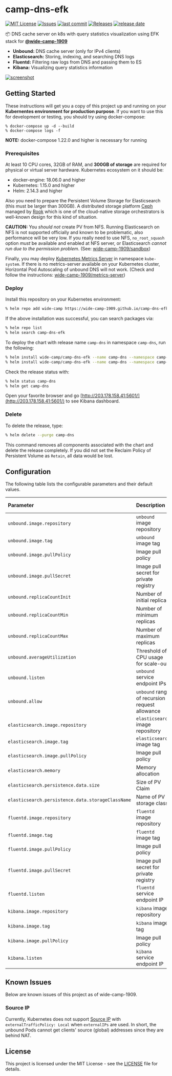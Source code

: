 # camp-dns-efk

[![MIT License](http://img.shields.io/github/license/wide-camp-1909/camp-dns-efk)](LICENSE)
[![Issues](https://img.shields.io/github/issues/wide-camp-1909/camp-dns-efk)](https://github.com/wide-camp-1909/camp-dns-efk/issues)
[![last commit](https://img.shields.io/github/last-commit/wide-camp-1909/camp-dns-efk)](https://github.com/wide-camp-1909/camp-dns-efk/commits)
[![Releases](https://img.shields.io/github/release/wide-camp-1909/camp-dns-efk)](https://github.com/wide-camp-1909/camp-dns-efk/releases)
[![release date](https://img.shields.io/github/release-date/wide-camp-1909/camp-dns-efk)](https://github.com/wide-camp-1909/camp-dns-efk/releases)

:package: DNS cache server on k8s with query statistics visualization using EFK stack for **[@wide-camp-1909](https://github.com/wide-camp-1909/)**

- **Unbound:** DNS cache server (only for IPv4 clients)
- **Elasticsearch:** Storing, indexing, and searching DNS logs
- **Fluentd:** Filtering raw logs from DNS and passing them to ES
- **Kibana:** Visualizing query statistics information

[![screenshot](https://raw.githubusercontent.com/wide-camp-1909/camp-dns-efk/screenshot/safari.png)](https://raw.githubusercontent.com/wide-camp-1909/camp-dns-efk/screenshot/safari.png)

## Getting Started

These instructions will get you a copy of this project up and running on your **Kubernentes environment for production purpose**.
If you want to use this for development or testing, you should try using docker-compose:

```
% docker-compose up -d --build
% docker-compose logs -f
```

**NOTE:** docker-compose 1.22.0 and higher is necessary for running

### Prerequisites

At least 10 CPU cores, 32GB of RAM, and **300GB of storage** are required for physical or virtual server hardware.
Kubernetes ecosystem on it should be:

- docker-engine: 18.06.0 and higher
- Kubernetes: 1.15.0 and higher
- Helm: 2.14.3 and higher

Also you need to prepare the Persistent Volume Storage for Elasticsearch (this must be larger than 300GB).
A distributed storage platform [Ceph](https://github.com/ceph/ceph) managed by [Rook](https://github.com/rook/rook) which is one of the cloud-native storage orchestrators is well-known design for this kind of situation.

**CAUTION:** You *should not* create PV from NFS. Running Elasticsearch on NFS is not supported officially and known to be problematic, also performance will be very low. If you really need to use NFS, `no_root_squash` option *must* be available and enabled at NFS server, or Elasticsearch *cannot run due to the permission problem*. (See: [wide-camp-1909/sandbox](https://github.com/wide-camp-1909/sandbox))

Finally, you may deploy [Kubernetes Metrics Server](https://github.com/kubernetes-incubator/metrics-server) in namespace `kube-system`.
If there is no metrics-server available on your Kubernetes cluster, Horizontal Pod Autoscaling of unbound DNS will not work.
(Check and follow the instructions: [wide-camp-1909/metrics-server](https://github.com/wide-camp-1909/metrics-server))

### Deploy

Install this repository on your Kubernetes environment:

```bash
% helm repo add wide-camp https://wide-camp-1909.github.io/camp-dns-efk/chart
```

If the above installation was successful, you can search packages via:

```bash
% helm repo list
% helm search camp-dns-efk
```

To deploy the chart with release name `camp-dns` in namespace `camp-dns`, run the following:

```bash
% helm install wide-camp/camp-dns-efk --name camp-dns --namespace camp-dns --debug --dry-run | bat -l yaml
% helm install wide-camp/camp-dns-efk --name camp-dns --namespace camp-dns
```

Check the release status with:

```bash
% helm status camp-dns
% helm get camp-dns
```

Open your favorite browser and go [http://203.178.158.41:5601/](http://203.178.158.41:5601/) to see Kibana dashboard.

### Delete

To delete the release, type:

```bash
% helm delete --purge camp-dns
```

This command removes all components associated with the chart and delete the release completely.
If you did not set the Reclaim Policy of Persistent Volume as `Retain`, all data would be lost.

## Configuration

The following table lists the configurable parameters and their default values.

| Parameter 	| Description 	| Default (for wide-camp-1909)
|:---- 	|:---- 	|:----
| `unbound.image.repository`   | `unbound` image repository | 203.178.158.5:30500/wide-camp-1909/camp-dns-unbound
| `unbound.image.tag`          | `unbound` image tag | latest
| `unbound.image.pullPolicy`   | Image pull policy | IfNotPresent
| `unbound.image.pullSecret`   | Image pull secret for private registry | camp-reg
| `unbound.replicaCountInit`   | Number of initial replicas | 3
| `unbound.replicaCountMin`    | Number of minimum replicas | 2
| `unbound.replicaCountMax`    | Number of maximum replicas | 9
| `unbound.averageUtilization` | Threshold of CPU usage for scale-out | 50
| `unbound.listen`             | `unbound` service endpoint IPs | [203.178.158.32, 203.178.158.33]
| `unbound.allow`              | `unbound` range of recursion request allowance | [127.0.0.0/8, 10.0.0.0/8, 172.16.0.0/12, 192.168.0.0/16, 203.178.156.0/22]
| `elasticsearch.image.repository`        | `elasticsearch` image repository | elasticsearch
| `elasticsearch.image.tag`               | `elasticsearch` image tag | "7.3.1"
| `elasticsearch.image.pullPolicy`        | Image pull policy | IfNotPresent
| `elasticsearch.memory`                  | Memory allocation | 32g
| `elasticsearch.persistence.data.size`   | Size of PV Claim | 300Gi
| `elasticsearch.persistence.data.storageClassName`   | Name of PV storage class | rook-ceph-block-retain
| `fluentd.image.repository`   | `fluentd` image repository | 203.178.158.5:30500/wide-camp-1909/camp-dns-fluentd
| `fluentd.image.tag`          | `fluentd` image tag | latest
| `fluentd.image.pullPolicy`   | Image pull policy | IfNotPresent
| `fluentd.image.pullSecret`   | Image pull secret for private registry | camp-reg
| `fluentd.listen`             | `fluentd` service endpoint IP | 203.178.158.40
| `kibana.image.repository`    | `kibana` image repository | kibana
| `kibana.image.tag`           | `kibana` image tag | "7.3.1"
| `kibana.image.pullPolicy`    | Image pull policy | IfNotPresent
| `kibana.listen`              | `kibana` service endpoint IP | 203.178.158.41

## Known Issues

Below are known issues of this project as of wide-camp-1909.

### Source IP
Currently, Kubernetes does not support [Source IP](https://kubernetes.io/docs/tutorials/services/source-ip/) with `externalTrafficPolicy: Local` when `externalIPs` are used.
In short, the unbound Pods cannot get clients' source (global) addresses since they are behind NAT.

## License

This project is licensed under the MIT License - see the [LICENSE](LICENSE) file for details.
